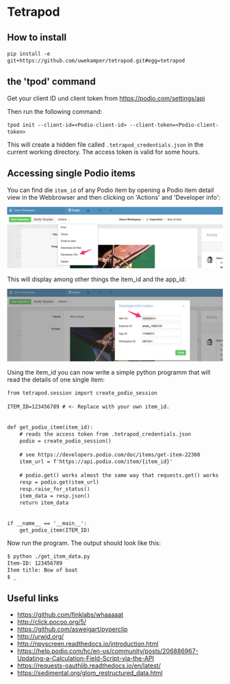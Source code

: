 # Tetrapod

## How to install

```
pip install -e git+https://github.com/uwekamper/tetrapod.git#egg=tetrapod
```

## the 'tpod' command

Get your client ID und client token from https://podio.com/settings/api

Then run the following command:

```
tpod init --client-id=<Podio-client-id> --client-token=<Podio-client-token>
```

This will create a hidden file called `.tetrapod_credentials.json` in the
current working directory. The access token is valid for some hours.

## Accessing single Podio items

You can find die `item_id` of any Podio item by opening a Podio item detail view
in the Webbrowser and then clicking on 'Actions' and 'Developer info':

![Click on Actions](docs/developer-info01.png)

This will display among other things the item_id and the app_id:

![Click on dwActions](docs/developer-info02.png)

Using the item_id you can now write a simple python programm that will read the details
of one single item:

```
from tetrapod.session import create_podio_session

ITEM_ID=123456789 # <- Replace with your own item_id.


def get_podio_item(item_id):
    # reads the access token from .tetrapod_credentials.json
    podio = create_podio_session()

    # see https://developers.podio.com/doc/items/get-item-22360
    item_url = f'https://api.podio.com/item/{item_id}'

    # podio.get() works almost the same way that requests.get() works
    resp = podio.get(item_url)
    resp.raise_for_status()
    item_data = resp.json()
    return item_data


if __name__ == '__main__':
    get_podio_item(ITEM_ID)

```

Now run the program. The output should look like this:

```
$ python ./get_item_data.py
Item-ID: 123456789
Item title: Bow of boat
$ _ 
```





## Useful links
+ https://github.com/finklabs/whaaaaat
+ http://click.pocoo.org/5/
+ https://github.com/asweigart/pyperclip
+ http://urwid.org/
+ http://npyscreen.readthedocs.io/introduction.html
+ https://help.podio.com/hc/en-us/community/posts/206886967-Updating-a-Calculation-Field-Script-via-the-API
+ https://requests-oauthlib.readthedocs.io/en/latest/
+ https://sedimental.org/glom_restructured_data.html
